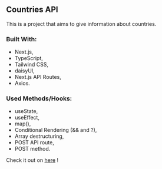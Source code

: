 ## Countries API

This is a project that aims to give information about countries.

### Built With:

- Next.js,
- TypeScript,
- Tailwind CSS,
- daisyUI,
- Next.js API Routes,
- Axios.

### Used Methods/Hooks:

- useState,
- useEffect,
- map(),
- Conditional Rendering (&& and ?),
- Array destructuring,
- POST API route,
- POST method.

Check it out on [here](https://url-shortening-peach.vercel.app) !
